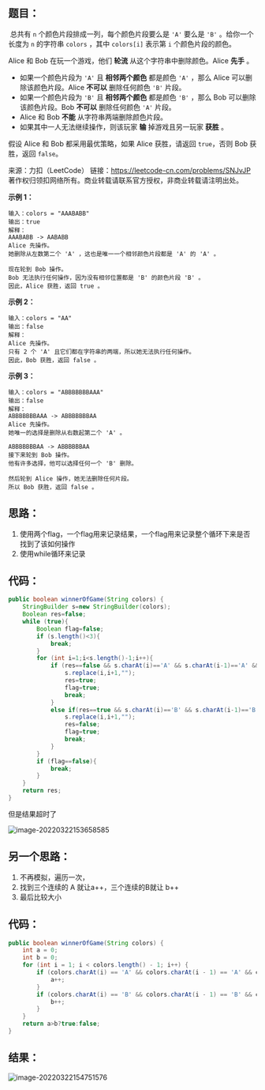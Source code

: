 ## 题目：

​	总共有 `n` 个颜色片段排成一列，每个颜色片段要么是 `'A'` 要么是 `'B'` 。给你一个长度为 `n` 的字符串 `colors` ，其中 `colors[i]` 表示第 `i` 个颜色片段的颜色。

Alice 和 Bob 在玩一个游戏，他们 **轮流** 从这个字符串中删除颜色。Alice **先手** 。

- 如果一个颜色片段为 `'A'` 且 **相邻两个颜色** 都是颜色 `'A'` ，那么 Alice 可以删除该颜色片段。Alice **不可以** 删除任何颜色 `'B'` 片段。
- 如果一个颜色片段为 `'B'` 且 **相邻两个颜色** 都是颜色 `'B'` ，那么 Bob 可以删除该颜色片段。Bob **不可以** 删除任何颜色 `'A'` 片段。
- Alice 和 Bob **不能** 从字符串两端删除颜色片段。
- 如果其中一人无法继续操作，则该玩家 **输** 掉游戏且另一玩家 **获胜** 。

假设 Alice 和 Bob 都采用最优策略，如果 Alice 获胜，请返回 `true`，否则 Bob 获胜，返回 `false`。



来源：力扣（LeetCode） 链接：https://leetcode-cn.com/problems/SNJvJP 著作权归领扣网络所有。商业转载请联系官方授权，非商业转载请注明出处。

<!--more-->

**示例 1：**

```
输入：colors = "AAABABB"
输出：true
解释：
AAABABB -> AABABB
Alice 先操作。
她删除从左数第二个 'A' ，这也是唯一一个相邻颜色片段都是 'A' 的 'A' 。

现在轮到 Bob 操作。
Bob 无法执行任何操作，因为没有相邻位置都是 'B' 的颜色片段 'B' 。
因此，Alice 获胜，返回 true 。
```

**示例 2：**

```
输入：colors = "AA"
输出：false
解释：
Alice 先操作。
只有 2 个 'A' 且它们都在字符串的两端，所以她无法执行任何操作。
因此，Bob 获胜，返回 false 。
```

**示例 3：**

```
输入：colors = "ABBBBBBBAAA"
输出：false
解释：
ABBBBBBBAAA -> ABBBBBBBAA
Alice 先操作。
她唯一的选择是删除从右数起第二个 'A' 。

ABBBBBBBAA -> ABBBBBBAA
接下来轮到 Bob 操作。
他有许多选择，他可以选择任何一个 'B' 删除。

然后轮到 Alice 操作，她无法删除任何片段。
所以 Bob 获胜，返回 false 。
```

## 思路：

1. 使用两个flag，一个flag用来记录结果，一个flag用来记录整个循环下来是否找到了该如何操作
2. 使用while循环来记录

## 代码：

```java
public boolean winnerOfGame(String colors) {
    StringBuilder s=new StringBuilder(colors);
    Boolean res=false;
    while (true){
        Boolean flag=false;
        if (s.length()<3){
            break;
        }
        for (int i=1;i<s.length()-1;i++){
            if (res==false && s.charAt(i)=='A' && s.charAt(i-1)=='A' && s.charAt(i+1)=='A'){
                s.replace(i,i+1,"");
                res=true;
                flag=true;
                break;
            }
            else if(res==true && s.charAt(i)=='B' && s.charAt(i-1)=='B' && s.charAt(i+1)=='B'){
                s.replace(i,i+1,"");
                res=false;
                flag=true;
                break;
            }
        }
        if (flag==false){
            break;
        }
    }
    return res;
}
```

但是结果超时了

![image-20220322153658585](https://gitee.com/misteryliu/typora/raw/master/image/image-20220322153658585.png)

## 另一个思路：

1. 不再模拟，遍历一次，
2. 找到三个连续的 A 就让a++，三个连续的B就让 b++
3. 最后比较大小

## 代码：

```java
public boolean winnerOfGame(String colors) {
    int a = 0;
    int b = 0;
    for (int i = 1; i < colors.length() - 1; i++) {
        if (colors.charAt(i) == 'A' && colors.charAt(i - 1) == 'A' && colors.charAt(i + 1) == 'A') {
            a++;
        }
        if (colors.charAt(i) == 'B' && colors.charAt(i - 1) == 'B' && colors.charAt(i + 1) == 'B') {
            b++;
        }
    }
    return a>b?true:false;
}
```

## 结果：

![image-20220322154751576](https://gitee.com/misteryliu/typora/raw/master/image/image-20220322154751576.png)